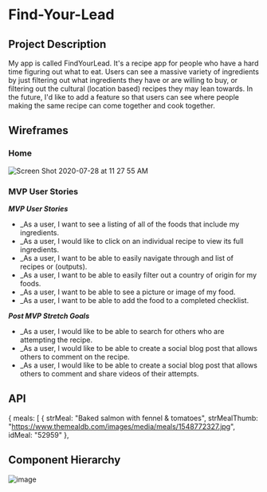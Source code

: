 # Find-Your-Lead

## Project Description

My app is called FindYourLead. It's a recipe app for people who have a hard time figuring out what to eat. Users can see a massive variety of ingredients by just filtering out what ingredients they have or are willing to buy, or filtering out the cultural (location based) recipes they may lean towards. In the future, I'd like to add a feature so that users can see where people making the same recipe can come together and cook together.

## Wireframes

### Home

![Screen Shot 2020-07-28 at 11 27 55 AM](https://media.git.generalassemb.ly/user/28284/files/2620b080-d0c6-11ea-832a-795544933456)

### MVP User Stories

_**MVP User Stories**_

- \_As a user, I want to see a listing of all of the foods that include my ingredients.
- \_As a user, I would like to click on an individual recipe to view its full ingredients.
- \_As a user, I want to be able to easily navigate through and list of recipes or (outputs).
- \_As a user, I want to be able to easily filter out a country of origin for my foods.
- \_As a user, I want to be able to see a picture or image of my food.
- \_As a user, I want to be able to add the food to a completed checklist.

_**Post MVP Stretch Goals**_

- \_As a user, I would like to be able to search for others who are attempting the recipe.
- \_As a user, I would like to be able to create a social blog post that allows others to comment on the recipe.
- \_As a user, I would like to be able to create a social blog post that allows others to comment and share videos of their attempts.

## API

{
meals: [
{
strMeal: "Baked salmon with fennel & tomatoes",
strMealThumb: "https://www.themealdb.com/images/media/meals/1548772327.jpg",
idMeal: "52959"
},

## Component Hierarchy

![image](https://media.git.generalassemb.ly/user/17300/files/b8942780-3a85-11ea-95fe-c734084916c8)
